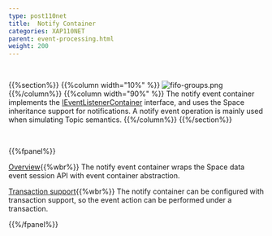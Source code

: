 ```yaml
---
type: post110net
title:  Notify Container
categories: XAP110NET
parent: event-processing.html
weight: 200
---
```


<br>

{{%section%}}
{{%column width="10%" %}}
![fifo-groups.png](/attachment_files/subject/pubsub.png)
{{%/column%}}
{{%column width="90%" %}}
The notify event container implements the [IEventListenerContainer](./event-listener-container.html) interface, and uses the Space inheritance support for notifications.
A notify event operation is mainly used when simulating Topic semantics.
{{%/column%}}
{{%/section%}}

<br>

{{%fpanel%}}

[Overview](./notify-container.html){{%wbr%}}
The notify event container wraps the Space data event session API with event container abstraction.

[Transaction support](./notify-container-transactions.html){{%wbr%}}
The notify container can be configured with transaction support, so the event action can be performed under a transaction.

{{%/fpanel%}}

